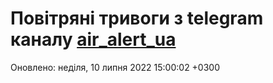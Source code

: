 # Повітряні тривоги з telegram каналу [air_alert_ua](https://t.me/air_alert_ua)

Оновлено:
неділя, 10 липня 2022 15:00:02 +0300
